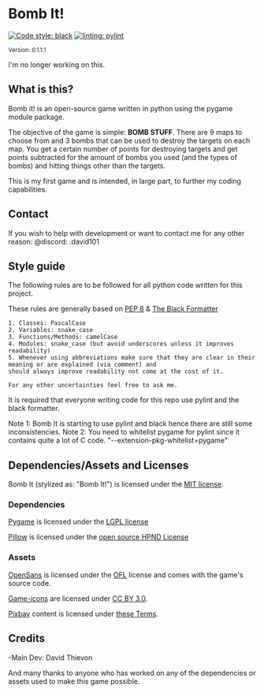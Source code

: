 # Bomb It!

[![Code style: black](https://img.shields.io/badge/code%20style-black-000000.svg)](https://github.com/psf/black)
[![linting: pylint](https://img.shields.io/badge/linting-pylint-yellowgreen)](https://github.com/pylint-dev/pylint)

<sub>Version: 0.1.1.1</sub>

I'm no longer working on this.

## What is this?
Bomb it! is an open-source game written in python using the pygame module package.

The objective of the game is simple: **BOMB STUFF**.
There are 9 maps to choose from and 3 bombs that can be used to destroy the targets on each map. You get a certain number of points for destroying targets and get points subtracted for the amount of bombs you used (and the types of bombs) and hitting things other than the targets.

This is my first game and is intended, in large part, to further my coding capabilities.

## Contact

If you wish to help with development or want to contact me for any other reason:
@discord: .david101

## Style guide
The following rules are to be followed for all python code written for this project.

These rules are generally based on [PEP 8](https://peps.python.org/pep-0008) & [The Black Formatter](https://github.com/psf/black)

    1. Classes: PascalCase
    2. Variables: snake_case
    3. Functions/Methods: camelCase
    4. Modules: snake_case (but avoid underscores unless it improves readability)
    5. Whenever using abbreviations make sure that they are clear in their meaning or are explained (via comment) and
    should always improve readability not come at the cost of it.

    For any other uncertainties feel free to ask me.

It is required that everyone writing code for this repo use pylint and the black formatter.

Note 1: Bomb It is starting to use pylint and black hence there are still some inconsistencies.
Note 2: You need to whitelist pygame for pylint since it contains quite a lot of C code. "--extension-pkg-whitelist=pygame"

## Dependencies/Assets and Licenses

Bomb It (stylized as: "Bomb It!") is licensed under the [MIT license](LICENSES/LICENSE_BOMB_IT.txt).

### Dependencies

[Pygame](https://www.pygame.org/news) is licensed under the [LGPL license](LICENSES/LICENSE_PYGAME.txt)

[Pillow](https://pillow.readthedocs.io/en/stable/index.html) is licensed under the [open source HPND License](LICENSES/LICENSE_PILLOW.txt)

### Assets

[OpenSans](https://github.com/googlefonts/opensans) is licensed under the [OFL](LICENSES/LICENSE_OPENSANS.txt) license and comes with the game's source code.

[Game-icons](https://game-icons.net/) are licensed under [CC BY 3.0](https://creativecommons.org/licenses/by/3.0/).

[Pixbay](https://pixabay.com/) content is licensed under [these Terms](https://pixabay.com/service/license-summary/).

## Credits

-Main Dev: David Thievon

And many thanks to anyone who has worked on any of the dependencies or assets used to make this game possible.
